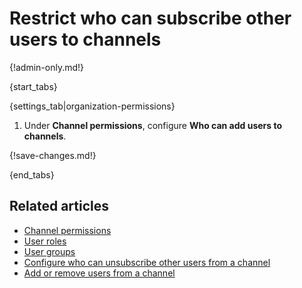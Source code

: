 # Restrict who can subscribe other users to channels

{!admin-only.md!}

{start_tabs}

{settings_tab|organization-permissions}

1. Under **Channel permissions**, configure **Who can add users to channels**.

{!save-changes.md!}

{end_tabs}

## Related articles

* [Channel permissions](/help/channel-permissions)
* [User roles](/help/user-roles)
* [User groups](/help/user-groups)
* [Configure who can unsubscribe other users from a channel](/help/configure-who-can-unsubscribe-others)
* [Add or remove users from a channel](/help/add-or-remove-users-from-a-channel)
